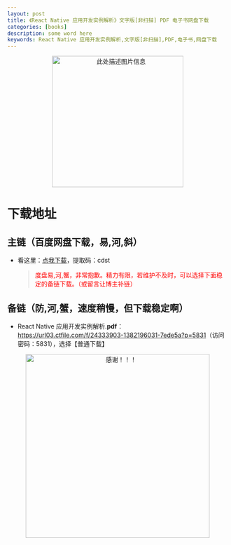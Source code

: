 ```yaml
---
layout: post
title: 《React Native 应用开发实例解析》文字版[非扫描] PDF 电子书网盘下载
categories: [books]
description: some word here
keywords: React Native 应用开发实例解析,文字版[非扫描],PDF,电子书,网盘下载
---
```


<div align="center"><img src="https://pic.imgdb.cn/item/6706393bd29ded1a8c7f82f0.png" alt="此处描述图片信息" width="300px" height="auto"></div>

# 下载地址

## 主链（百度网盘下载，易,河,斜）

- 看这里：[点我下载](https://pan.baidu.com/s/1iMXUbSbtZQZjDcqDmnWUyw?pwd=cdst)，提取码：cdst

  > <p style="color:red" >度盘易,河,蟹，非常抱歉。精力有限，若维护不及时，可以选择下面稳定的备链下载。（或留言让博主补链）</p>

## 备链（防,河,蟹，速度稍慢，但下载稳定啊）

- React Native 应用开发实例解析.**pdf**：<https://url03.ctfile.com/f/24333903-1382196031-7ede5a?p=5831>（访问密码：5831），选择【普通下载】

<div align="center"><img src="https://pic.imgdb.cn/item/6707df6bd29ded1a8ce37031.gif" alt="感谢！！！" width="420px" height="auto"/></div>
